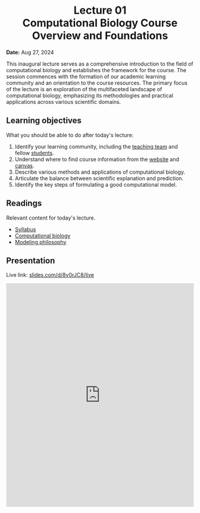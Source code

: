 <h1 align="center">
<b>Lecture 01</b><br>
Computational Biology Course Overview and Foundations
</h1>

**Date:** Aug 27, 2024

This inaugural lecture serves as a comprehensive introduction to the field of computational biology and establishes the framework for the course.
The session commences with the formation of our academic learning community and an orientation to the course resources.
The primary focus of the lecture is an exploration of the multifaceted landscape of computational biology, emphasizing its methodologies and practical applications across various scientific domains.

## Learning objectives

What you should be able to do after today's lecture:

1.  Identify your learning community, including the [teaching team](/team) and fellow [students](/students).
2.  Understand where to find course information from the [website](/) and [canvas](https://canvas.pitt.edu/courses/238471).
3.  Describe various methods and applications of computational biology.
4.  Articulate the balance between scientific explanation and prediction.
5.  Identify the key steps of formulating a good computational model.

## Readings

Relevant content for today's lecture.

-   [Syllabus](../../syllabus/)
-   [Computational biology](https://compbio.crumblearn.org/about/compbio/)
-   [Modeling philosophy](https://compbio.crumblearn.org/about/modeling-philosophy/)

## Presentation

Live link: [slides.com/d/8v0rJC8/live](https://slides.com/d/8v0rJC8/live)

<iframe src="https://slides.com/aalexmmaldonado/biosc1540-l01/embed?byline=hidden&share=hidden" width="100%" height="600" title="BIOSC 1540: Lecture 01" scrolling="no" frameborder="0" webkitallowfullscreen mozallowfullscreen allowfullscreen></iframe>

<!-- <p style="text-align: center;">
    <object hspace="50">
        <a href="/files/slides/pdfs/biosc1540-2024s-l01.pdf" target="_blank">PDF</a>
    </object>
</p> -->
